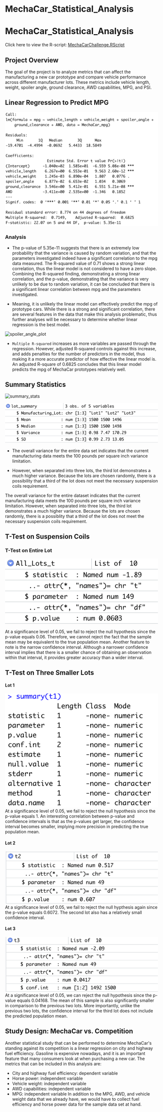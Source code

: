 # MechaCar_Statistical_Analysis
# MechaCar_Statistical_Analysis
Click here to view the R-script: [MechaCarChallenge.RScript](https://github.com/DevTrav/MechaCar_Statistical_Analysis/blob/main/MechaCarChallenge.R)

## Project Overview
The goal of the project is to analyze metrics that can affect the manufacturing a new car prototype and compare vehicle performance across different manufacturer lots. These metrics include vehicle length, weight, spoiler angle, ground clearance, AWD capabilities, MPG, and PSI.

## Linear Regression to Predict MPG
![Linear Regression](images/summary_stats.png)

### Analysis

* The p-value of 5.35e-11 suggests that there is an extremely low probability that the variance is caused by random variation, and that the parameters investigated indeed have a significant correlation to the mpg data measured. The R-squared value of 0.71 shows a strong linear correlation, thus the linear model is not considered to have a zero slope. Combining the R-squared finding, demonstrating a strong linear correlation, and the p-value, demonstrating that the variance is very unlikely to be due to random variation, it can be concluded that there is a significant linear correlation between mpg and the parameters investigated.

- Meaning, it is unlikely the linear model can effectively predict the mpg of prototype cars. While there is a strong and significant correlation, there are several features in the data that make this analysis problematic, thus further analyses will be necessary to determine whether linear regression is the best model.

![spoiler_angle_plot](images/spoiler_angle.png)

* `Multiple R-squared` increases as more variables are passed through the regression. However, adjusted R-squared controls against this increase, and adds penalties for the number of predictors in the model, thus making it a more accurate predictor of how effective the linear model is. An adjusted R-square of 0.6825 concludes that this linear model predicts the mpg of MechaCar prototypes relatively well.


## Summary Statistics 
![summary_stats](image/summary_stats.png)

![lot_summary](images/lot_summary.png)


- The overall variance for the entire data set indicates that the current manufacturing data meets the 100 pounds per square inch variance limitation. 

- However, when separated into three lots, the third lot demonstrates a much higher variance. Because the lots are chosen randomly, there is a possibility that a third of the lot does not meet the necessary suspension coils requirement.



The overall variance for the entire dataset indicates that the current manufacturing data meets the 100 pounds per square inch variance limitation. However, when separated into three lots, the third lot demonstrates a much higher variance. Because the lots are chosen randomly, there is a possiblity that a third of the lot does not meet the necessary suspension coils requirement.


## T-Test on Suspension Coils
### T-Test on Entire Lot
![all_lots](images/all_lots.png)

At a significance level of 0.05, we fail to reject the null hypothesis since the p-value equals 0.06. Therefore, we cannot reject the fact that the sample mean may be equivalent to the true population mean. Another feature to note is the narrow confidence interval. Although a narrower confidence interval implies that there is a smaller chance of obtaining an observation within that interval, it provides greater accuracy than a wider interval.

## T-Test on Three Smaller Lots

#### Lot 1

![lot1](images/t1_summary.png)
At a significance level of 0.05, we fail to reject the null hypothesis since the p-value equals 1. An interesting correlation between p-value and confidence intervals is that as the p-values get larger, the confidence interval becomes smaller, implying more precision in predicting the true population mean.

#### Lot 2

![lot2](images/t2_summary.png)
At a significance level of 0.05, we fail to reject the null hypthesis again since the p-value equals 0.6072. The second lot also has a relatively small confidence interval.

#### Lot 3

![lot3](images/t3_summary.png)
At a significance level of 0.05, we can reject the null hypothesis since the p-value equals 0.04168. The mean of this sample is also significantly smaller in comparison to the previous two lots. More importantly, unlike the previous two lots, the confidence interval for the third lot does not include the predicted population mean.


## Study Design: MechaCar vs. Competition
Another statistical study that can be performed to determine MechaCar's standing against its competition is a linear regression on city and highway fuel efficiency. Gasoline is expensive nowadays, and it is an important feature that many consumers look at when purchasing a new car. The metrics that can be included in this analysis are:
* City and highway fuel efficiency: dependent variable
* Horse power: independent variable
* Vehicle weight: independent variable
* AWD capabilities: independent variable
* MPG: independent variable
In addition to the MPG, AWD, and vehicle weight data that we already have, we would have to collect fuel efficiency and horse power data for the sample data set at hand.

